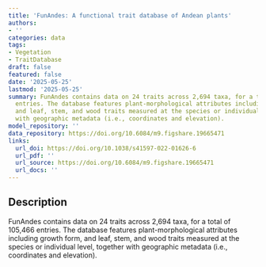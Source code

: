 ```yaml
---
title: 'FunAndes: A functional trait database of Andean plants'
authors:
- ''
categories: data
tags:
- Vegetation
- TraitDatabase
draft: false
featured: false
date: '2025-05-25'
lastmod: '2025-05-25'
summary: FunAndes contains data on 24 traits across 2,694 taxa, for a total of 105,466
  entries. The database features plant-morphological attributes including growth form,
  and leaf, stem, and wood traits measured at the species or individual level, together
  with geographic metadata (i.e., coordinates and elevation).
model_repository: ''
data_repository: https://doi.org/10.6084/m9.figshare.19665471
links:
  url_doi: https://doi.org/10.1038/s41597-022-01626-6
  url_pdf: ''
  url_source: https://doi.org/10.6084/m9.figshare.19665471
  url_docs: ''
---
```


## Description

FunAndes contains data on 24 traits across 2,694 taxa, for a total of 105,466 entries. The database features plant-morphological attributes including growth form, and leaf, stem, and wood traits measured at the species or individual level, together with geographic metadata (i.e., coordinates and elevation).

